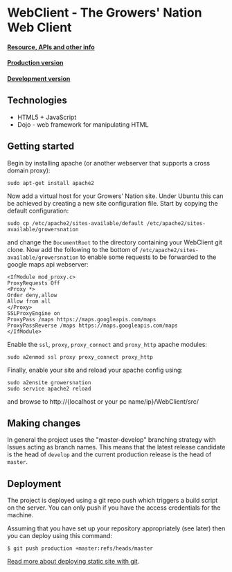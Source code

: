 # WebClient - The Growers' Nation Web Client

#### [Resource, APIs and other info](http://ec2-46-137-56-2.eu-west-1.compute.amazonaws.com)  
#### [Production version](http://ec2-46-137-56-2.eu-west-1.compute.amazonaws.com/index.html)  
#### [Development version](http://ec2-46-137-56-2.eu-west-1.compute.amazonaws.com/WebClient/src/index.html)  

## Technologies

* HTML5 + JavaScript
* Dojo - web framework for manipulating HTML

## Getting started

Begin by installing apache (or another webserver that supports a cross domain proxy):

    sudo apt-get install apache2

Now add a virtual host for your Growers' Nation site. Under Ubuntu this can be achieved by creating a new site configuration file. Start by copying the default configuration:

    sudo cp /etc/apache2/sites-available/default /etc/apache2/sites-available/growersnation

and change the ```DocumentRoot``` to the directory containing your WebClient git clone. Now add the following to the bottom of ```/etc/apache2/sites-available/growersnation``` to enable some requests to be forwarded to the google maps api webserver:

    <IfModule mod_proxy.c>
    ProxyRequests Off
    <Proxy *>
    Order deny,allow
    Allow from all
    </Proxy>
    SSLProxyEngine on
    ProxyPass /maps https://maps.googleapis.com/maps
    ProxyPassReverse /maps https://maps.googleapis.com/maps
    </IfModule>

Enable the ```ssl```, ```proxy```, ```proxy_connect``` and ```proxy_http``` apache modules:

    sudo a2enmod ssl proxy proxy_connect proxy_http

Finally, enable your site and reload your apache config using:

    sudo a2ensite growersnation
    sudo service apache2 reload

and browse to http://{localhost or your pc name/ip}/WebClient/src/

## Making changes

In general the project uses the "master-develop" branching strategy with Issues acting as branch names. This means that the latest release candidate is the head of `develop` and the current production release is the head of `master`.

## Deployment

The project is deployed using a git repo push which triggers a build script on the server. You can only push if you
have the access credentials for the machine.

Assuming that you have set up your repository appropriately (see later) then you can deploy using this command:
```
$ git push production +master:refs/heads/master
```
[Read more about deploying static site with git](http://gary-rowe.com/agilestack/2012/12/14/how-to-deploy-static-sites-with-git).
